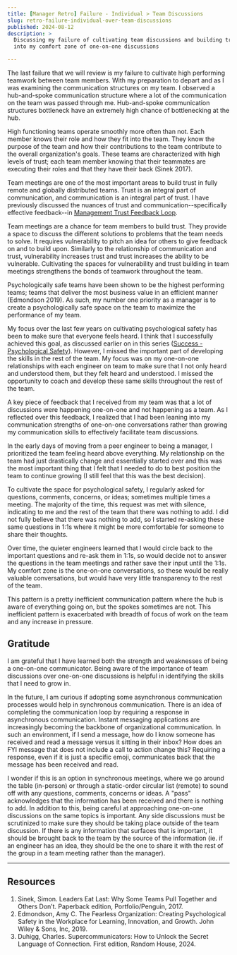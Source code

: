 ```yaml
---
title: [Manager Retro] Failure - Individual > Team Discussions
slug: retro-failure-individual-over-team-discussions
published: 2024-08-12
description: >
  Discussing my failure of cultivating team discussions and building trust by leaning too heavily
  into my comfort zone of one-on-one discussions

---
```


The last failure that we will review is my failure to cultivate high performing teamwork between
team members. With my preparation to depart and as I was examining the communication structures on
my team. I observed a hub-and-spoke communication structure where a lot of the communication on the
team was passed through me. Hub-and-spoke communication structures bottleneck have an extremely high
chance of bottlenecking at the hub. 

High functioning teams operate smoothly more often than not. Each member knows their role and how
they fit into the team. They know the purpose of the team and how their contributions to the team
contribute to the overall organization's goals. These teams are characterized with high levels of
trust; each team member knowing that their teammates are executing their roles and that they have
their back (Sinek 2017).

Team meetings are one of the most important areas to build trust in fully remote and globally
distributed teams. Trust is an integral part of communication, and communication is an integral part
of trust. I have previously discussed the nuances of trust and communication--specifically effective
feedback--in [Management Trust Feedback Loop](posts/management-trust-feedback/loop). 

Team meetings are a chance for team members to build trust. They provide a space to discuss the
different solutions to problems that the team needs to solve. It requires vulnerability to pitch an
idea for others to give feedback on and to build upon. Similarly to the relationship of
communication and trust, vulnerability increases trust and trust increases the ability to be
vulnerable. Cultivating the spaces for vulnerability and trust building in team meetings strengthens
the bonds of teamwork throughout the team.

Psychologically safe teams have been shown to be the highest performing teams; teams that deliver
the most business value in an efficient manner (Edmondson 2019). As such, my number one priority as
a manager is to create a psychologically safe space on the team to maximize the performance of my
team.

My focus over the last few years on cultivating psychological safety has been to make sure that
everyone feels heard. I think that I successfully achieved this goal, as discussed earlier on in
this series ([Success - Psychological Safety](./posts/manager-retro-succcess-psychological-safety)).
However, I missed the important part of developing the skills in the rest of the team. My focus was
on my one-on-one relationships with each engineer on team to make sure that I not only heard and
understood them, but they felt heard and understood. I missed the opportunity to coach and develop
these same skills throughout the rest of the team.

A key piece of feedback that I received from my team was that a lot of discussions were happening
one-on-one and not happening as a team. As I reflected over this feedback, I realized that I had
been leaning into my communication strengths of one-on-one conversations rather than growing my
communication skills to effectively facilitate team discussions.

In the early days of moving from a peer engineer to being a manager, I prioritized the team feeling
heard above everything. My relationship on the team had just drastically change and essentially
started over and this was the most important thing that I felt that I needed to do to best position
the team to continue growing (I still feel that this was the best decision).

To cultivate the space for psychological safety, I regularly asked for questions, comments,
concerns, or ideas; sometimes multiple times a meeting. The majority of the time, this request was
met with silence, indicating to me and the rest of the team that there was nothing to add. I did not
fully believe that there was nothing to add, so I started re-asking these same questions in
1:1s where it might be more comfortable for someone to share their thoughts. 

Over time, the quieter engineers learned that I would circle back to the important questions and
re-ask them in 1:1s, so would decide not to answer the questions in the team meetings and rather
save their input until the 1:1s. My comfort zone is the one-on-one conversations, so these would be
really valuable conversations, but would have very little transparency to the rest of the team.

This pattern is a pretty inefficient communication pattern where the hub is aware of everything
going on, but the spokes sometimes are not. This inefficient pattern is exacerbated with breadth of
focus of work on the team and any increase in pressure.


## Gratitude

I am grateful that I have learned both the strength and weaknesses of being a one-on-one
communicator. Being aware of the importance of team discussions over one-on-one discussions is
helpful in identifying the skills that I need to grow in. 

In the future, I am curious if adopting some asynchronous communication processes would help in
synchronous communication. There is an idea of completing the communication loop by requiring a
response in asynchronous communication. Instant messaging applications are increasingly
becoming the backbone of organizational communication. In such an environment, if I send a message,
how do I know someone has received and read a message versus it sitting in their inbox? How does an
FYI message that does not include a call to action change this? Requiring a response, even if it is
just a specific emoji, communicates back that the message has been received and read. 

I wonder if this is an option in synchronous meetings, where we go around the table (in-person) or
through a static-order circular list (remote) to sound off with any questions, comments, concerns or
ideas. A "pass" acknowledges that the information has been received and there is nothing to add. In
addition to this, being careful at approaching one-on-one discussions on the same topics is
important. Any side discussions must be scrutinized to make sure they should be taking place outside
of the team discussion. If there is any information that surfaces that is important, it should be
brought back to the team by the source of the information (ie. if an engineer has an idea, they
should be the one to share it with the rest of the group in a team meeting rather than the manager). 

---

## Resources

1. Sinek, Simon. Leaders Eat Last: Why Some Teams Pull Together and Others Don’t. Paperback edition, Portfolio/Penguin, 2017.
2. Edmondson, Amy C. The Fearless Organization: Creating Psychological Safety in the Workplace for Learning, Innovation, and Growth. John Wiley & Sons, Inc, 2019.
3. Duhigg, Charles. Supercommunicators: How to Unlock the Secret Language of Connection. First edition, Random House, 2024.


